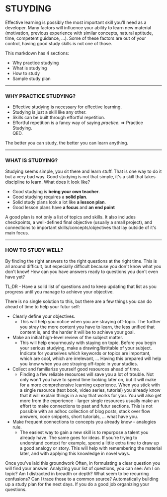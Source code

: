 # STUYDING
Effective learning is possibly the most important skill you'll need as a developer.  Many factors will influence your ability to learn new material (motivation, previous experience with similar concepts, natural aptitude, time, competent guidance, ...).  Some of these factors are out of your control, having good study skills is not one of those.

This markdown has 4 sections: 
* Why practice studying
* What is studying
* How to study
* Sample study plan

---
### WHY PRACTICE STUDYING?
* Effective studying is necessary for effective learning.
* Studying is just a skill like any other.
* Skills can be built through effortful repetition.
* Effortful repetition is a fancy way of saying _practice_.
=> Practice Studying.  
QED.

The better you can study, the better you can learn anything.

_______ 

### WHAT IS STUDYING?
Studying seems simple, you sit there and learn stuff.  That is one way to do it but a very bad way.  Good studying is not that simple, it's a skill that takes discipline to learn.  What does it look like?
* Good studying is **being your own teacher**. 
* Good studying requires a **solid plan**.
* Solid study plans look a lot like **a lesson plan**.
* Good lesson plans have **a focus** and **an end point**

A good plan is not only a list of topics and skills.  It also includes checkpoints, a well-defined final objective (usually a small project), and connections to important skills/concepts/objectives that lay outside of it's main focus.
___
### HOW TO STUDY WELL?
By finding the right answers to the right questions at the right time. 
This is all around difficult, but especially difficult because you don't know what you don't know!  How can you have answers ready to questions you don't even have yet?

TL;DR - Have a solid list of questions and to keep updating that list as you progress until you manage to achieve your objective.

There is no single solution to this, but there are a few things you can do ahead of time to help your futur self:
* Clearly define your objectives.
  * This will help you notice when you are straying off-topic.  The further you stray the more content you have to learn, the less unified that content is, and the harder it will be to achieve your goal.
* Make an initial high-level review of the subject matter.
  * This will help enourmously with staying on topic.  Before you begin your serious studying, make a drawing/list/table of your subject.  Indicate for yourselves which keywords or topics are important, which are cool, which are irrelevant, ... Having this prepared will help you know when you are straying off-topic in your studies.
* Collect and familiarize yourself good resources ahead of time.
  * Finding a few reliable resources will save you a lot of trouble.  Not only won't you have to spend time looking later on, but it will make for a more comprehensive learning experience.  When you stick with a single resource (text book, video series, tutorial) you already know that it will explain things in a way that works for you.  You will also get more from the experience - larger single resources usually make an effort to make connections to past and futur sections.  This is not possible with an adhoc collection of blog posts, stack over flow answers, code snippets, short tutorials, ... what have you.
* Make frequent connections to concepts you already know - analogies rule.
  * The easiest way to gain a new skill is to repurpose a talent you already have.  The same goes for ideas.  If you're trying to understand context for example, spend a little extra time to draw up a good analogy or story.  This will help with remembering the material later, and with applying this knowledge in novel ways.


Once you've laid this groundwork
Often, in formulating a clear question you will find your answer.
Analyzing your list of questions, you can see:
Am I on topic?
Am I distracted in breadth or depth?
What seem to be recurring confusions? 
Can I trace those to a common source?
Automatically building up a study plan for the next days.
If you do a good job organizing your questions.



